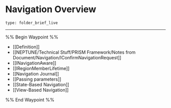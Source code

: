 # Navigation Overview
 
```ccard
type: folder_brief_live
```
 
---

%% Begin Waypoint %%
- [[Definition]]
- [[NEPTUNE/Technical Stuff/PRISM Framework/Notes from Document/Navigation/IConfirmNavigationRequest]]
- [[INavigationAware]]
- [[IRegionMemberLifetime]]
- [[Navigation Journal]]
- [[Passing parameters]]
- [[State-Based Navigation]]
- [[View-Based Navigation]]

%% End Waypoint %%